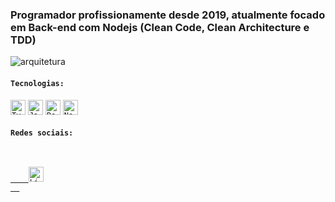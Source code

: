### Programador profissionamente desde 2019, atualmente focado em Back-end com Nodejs (Clean Code, Clean Architecture e TDD)

<img src="https://media-exp1.licdn.com/dms/image/C5616AQE8KPXiCcwwSw/profile-displaybackgroundimage-shrink_200_800/0/1614640657120?e=1620259200&v=beta&t=gR3hv5BQRtufgKsBy4i71p_tQCztPoR6SuOJFn9dlFI" alt="arquitetura"/>

#### `Tecnologias:`

<code><img height="24" src="https://cdn.iconscout.com/icon/free/png-512/typescript-1174965.png" alt="Typescript"/></code>
<code><img height="24" src="https://www.freepnglogos.com/uploads/javascript-png/javascript-vector-logo-yellow-png-transparent-javascript-vector-12.png" alt="Javascript"/></code>
<code><img height="24" src="https://upload.wikimedia.org/wikipedia/commons/thumb/a/a7/React-icon.svg/1280px-React-icon.svg.png" alt="ReactJs"/></code>
<code><img height="24" src="https://seeklogo.com/images/N/nodejs-logo-FBE122E377-seeklogo.com.png" alt="NodeJs"/></code>

#### `Redes sociais:`
<code>
  <a target="_blank" href="https://www.linkedin.com/in/kaique-caires/">
    <img height="24" src="https://verat.co.uk/wp-content/uploads/2019/03/1024px-Linkedin_icon.svg.png" alt="LinkedIn"/>
  </a>
</code>

